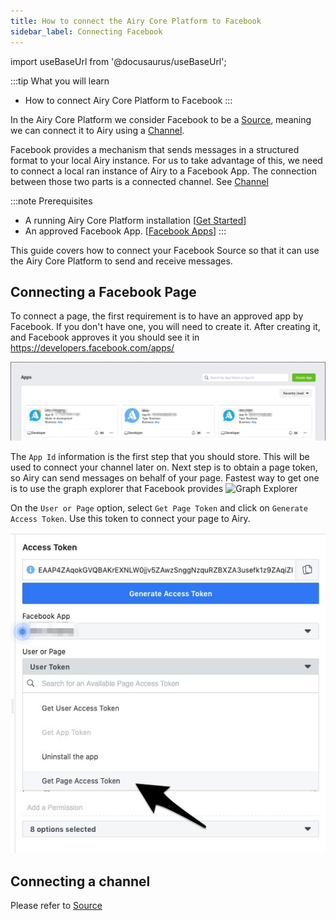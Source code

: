 ```yaml
---
title: How to connect the Airy Core Platform to Facebook
sidebar_label: Connecting Facebook
---
```


import useBaseUrl from '@docusaurus/useBaseUrl';

:::tip What you will learn
- How to connect Airy Core Platform to Facebook
:::

In the Airy Core Platform we consider Facebook to be a [Source](../glossary.md#source),
meaning we can connect it to Airy using a [Channel](/docs/docs/glossary.md#channel).

Facebook provides a mechanism that sends messages in a structured format to your local Airy instance.
For us to take advantage of this, we need to connect a local ran instance of Airy to a Facebook App.
The connection between those two parts is a connected channel. See [Channel](/docs/docs/glossary.md#channel)

:::note Prerequisites
- A running Airy Core Platform installation [[Get Started](index.md#bootstrapping-the-airy-core-platform)]
- An approved Facebook App. [[Facebook Apps](https://developers.facebook.com/apps/)]
:::

This guide covers how to connect your Facebook Source so that it can use the
Airy Core Platform to send and receive messages.

## Connecting a Facebook Page

To connect a page, the first requirement is to have an approved app by Facebook. If you don't have one, you will need to create it.
After creating it, and Facebook approves it you should see it in https://developers.facebook.com/apps/

![Facebook Apps](apps.jpg)

The `App Id` information is the first step that you should store. This will be used to connect your channel later on.
Next step is to obtain a page token, so Airy can send messages on behalf of your page. Fastest way to get one is to use the graph explorer that
Facebook provides ![Graph Explorer](https://developers.facebook.com/tools/explorer/)

On the `User or Page` option, select `Get Page Token` and click on `Generate Access Token`. Use this token to connect your page to Airy.

![](./token.jpg)

## Connecting a channel

Please refer to [Source](/docs/docs/sources/facebook.md#connecting-a-channel)
